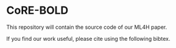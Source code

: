 # CoRE-BOLD
This repository will contain the source code of our ML4H paper.


If you find our work useful, please cite using the following bibtex.
